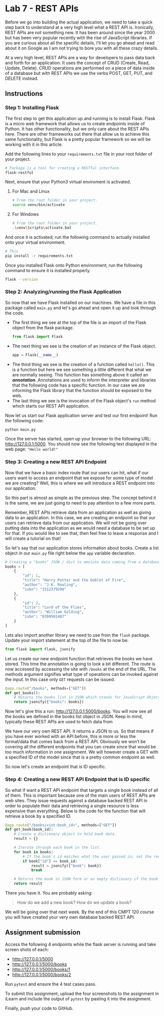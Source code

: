 # Lab 7 - REST APIs

Before we go into building the actual application, we need to take a quick step back to understand at a very high level what a REST API is. Ironically, REST APIs are not something new. It has been around since the year 2000 but has been very popular recently with the rise of JavaScript libraries. If you are curious about all the specific details, I’ll let you go ahead and read about it on Google as I am not trying to bore you with all these crazy details.

At a very high level, REST APIs are a way for developers to pass data back and forth for an application. It uses the concept of CRUD (Create, Read, Update, Delete). CRUD operations are performed on a piece of data inside of a database but with REST APIs we use the verbs POST, GET, PUT, and DELETE instead.

## Instructions

### Step 1: Installing Flask

The first step to get this application up and running is to install Flask. Flask is a micro web framework that allows us to create endpoints inside of Python. It has other functionality, but we only care about the REST APIs here. There are other frameworks out there that allow us to achieve this same functionality, but Flask is a pretty popular framework so we will be working with it in this article.

Add the following lines to your `requirements.txt` file in your root folder of your project.

```bash
# Package is a tool for creating a RESTful interface.
flask-restful
```

Next, ensure that your Python3 virtual enviroment is activated.

1. For Mac and Linux

   ```bash
   # From the root folder in your project.
   source venv/bin/activate
   ```

2. For Windows

   ```bash
   # From the root folder in your project.
   .\venv\Scripts\activate.bat
   ```

And once it is activated; run the following command to actually installed onto your virtual environment.

```bash
# This
pip install -r requirements.txt
```

Once you installed Flask onto Python environment; run the following command to ensure it is installed properly.

```bash
flask --version
```

### Step 2: Analyzing/running the Flask Application

So now that we have Flask installed on our machines. We have a file in this package called `main.py` and let's go ahead and open it up and look through the code.

- The first thing we see at the top of the file is an import of the Flask object from the flask package.
  ```python
  from flask import Flask
  ```
- The next thing we see is the creation of an instance of the Flask object.
  ```python
  app = Flask(__name__)
  ```
- The third thing we see is the creation of a function called `hello()`. This is a function but here we see something a little different that what we are normally seeing. This function has something above it called an **_annotation_**. Annotations are used to inform the interpreter and libraries that the following code has a specific function. In our case we are informing the Flask library that the function should be exposed to the web.
- The last thing we see is the invocation of the Flask object's `run` method which starts our REST API application.

Now let us start our Flask application server and test our first endpoint! Run the following code:

```python
python main.py
```

Once the server has started, open up your browser to the following URL: http://127.0.0.1:5000. You should now see the following text displayed in the web page: `"Hello world!"`

### Step 3: Creating a new REST API Endpoint

Now that we have a basic index route that our users can hit, what if our users want to access an endpoint that we expose for some type of model we are creating? Well, this is where we will introduce a REST endpoint into our application.

So this part is almost as simple as the previous step. The concept behind it is the same, we are just going to need to pay attention to a few more parts.

Remember, REST APIs retrieve data from an application as well as giving data to an application. In this case, we are creating an endpoint so that our users can retrieve data from our application. We will not be going over putting data into the application as we would need a database to be set up for that. If you would like to see that, then feel free to leave a response and I will create a tutorial on that!

So let's say that our application stores information about books. Create a list object in our `main.py` file right below the `app` variable declaration.

```python
# Creating a "books" JSON / dict to emulate data coming from a database.
books = [
    {
        "id": 1,
        "title": "Harry Potter and the Goblet of Fire",
        "author": "J.K. Rowling",
        "isbn": "1512379298"
    },
    {
        "id": 2,
        "title": "Lord of the Flies",
        "author": "William Golding",
        "isbn": "0399501487"
    }
]
```

Lets also import another library we need to use from the `flask` package. Update your import statement at the top of the file to now be:

```python
from flask import Flask, jsonify
```

Let us create our new endpoint function that retrieves the books we have stored. This time the annotation is going to look a bit different. The route is now accessed by accessing the site with `/books` at the end of the URL. The methods argument signifies what type of operations can be invoked against the input. In this case only `GET` requests can be issued.

```python
@app.route("/books", methods=["GET"])
def get_books():
    # Returns the books list in JSON which stands for JavaScript Object Notation.
    return jsonify({"books": books})
```

Now let's give this a run: http://127.0.0.1:5000/books. You will now see all the books we defined in the books list object in JSON. Keep in mind, typically these REST APIs are used to fetch data from

We have our very own REST API. It returns a JSON to us. So that means if you have ever worked with an API before, this is more or less the format/data that comes back from a REST API. Obviously we won’t be covering all the different endpoints that you can create since that would be too much information in one assignment. We will however create a GET with a specified ID of the model since that is a pretty common endpoint as well.

So now let's create an endpoint that is ID specific.

### Step 4: Creating a new REST API Endpoint that is ID specific

So what if want a REST API endpoint that targets a single book instead of all of them. This is important because one of the main users of REST APIs are web sites. They issue requests against a database backed REST API in order to populate their data and retrieving a single resource is less expensive than everything. Below is the code for the function that will retrieve a book by a specified ID.

```python
@app.route("/books/<int:book_id>", methods=["GET"])
def get_book(book_id):
    # Create a dictionary object to hold book data.
    result = {}

    # Iterate through each book in the list.
    for book in books:
        # If the book's id matches what the user passed in; set the result and break.
        if book["id"] == book_id:
            result = jsonify({"book": book})
            break

    # Returns the book in JSON form or an empty dictionary if the book could not be found. Normally would throw a 404.
    return result
```

There you have it. You are probably asking:

> How do we add a new book? How do we update a book?

We will be going over that next week. By the end of this CMPT 120 course you will have created your very own database backed REST API.

## Assignment submission

Access the following 4 endpoints while the flask server is running and take screen shots of each:

- http://127.0.0.1/5000
- http://127.0.0.1/5000/books
- http://127.0.0.1/5000/books/1
- http://127.0.0.1/5000/books/2

Run `pytest` and ensure the 4 test cases pass.

To submit this assignment, upload the four screenshots to the assignment in iLearn and include the output of `pytest` by pasting it into the assignment.

Finally, push your code to GitHub.
